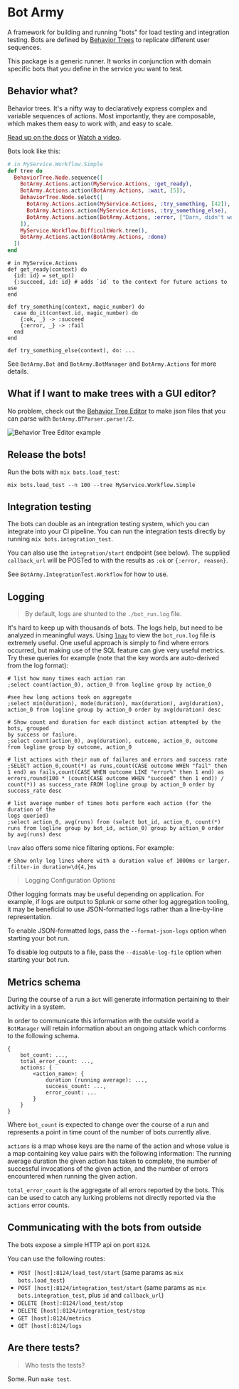 # Bot Army

A framework for building and running "bots" for load testing and integration testing.
Bots are defined by [Behavior
Trees](https://hexdocs.pm/behavior_tree/BehaviorTree.html) to replicate different
user sequences.

This package is a generic runner.  It works in conjunction with domain specific bots
that you define in the service you want to test.

## Behavior what?

Behavior trees.  It's a nifty way to declaratively express complex and variable
sequences of actions.  Most importantly, they are composable, which makes them easy
to work with, and easy to scale.

[Read up on the docs](https://hexdocs.pm/behavior_tree/BehaviorTree.html) or [Watch a
video](https://www.youtube.com/watch?v=3sLYzxuKGXI).


Bots look like this:

```elixir
# in MyService.Workflow.Simple
def tree do
  BehaviorTree.Node.sequence([
    BotArmy.Actions.action(MyService.Actions, :get_ready),
    BotArmy.Actions.action(BotArmy.Actions, :wait, [5]),
    BehaviorTree.Node.select([
      BotArmy.Actions.action(MyService.Actions, :try_something, [42]),
      BotArmy.Actions.action(MyService.Actions, :try_something_else),
      BotArmy.Actions.action(BotArmy.Actions, :error, ["Darn, didn't work!"])
    ]),
    MyService.Workflow.DifficultWork.tree(),
    BotArmy.Actions.action(BotArmy.Actions, :done)
  ])
end
```

```
# in MyService.Actions
def get_ready(context) do
  {id: id} = set_up()
  {:succeed, id: id} # adds `id` to the context for future actions to use
end

def try_something(context, magic_number) do
  case do_it(context.id, magic_number) do
    {:ok, _} -> :succeed
    {:error, _} -> :fail
  end
end

def try_something_else(context), do: ...
```

See `BotArmy.Bot` and `BotArmy.BotManager` and `BotArmy.Actions` for more details.


## What if I want to make trees with a GUI editor?

No problem, check out the [Behavior Tree
Editor](https://git.corp.adobe.com/BotTestingFramework/behavior_tree_editor) to make
json files that you can parse with `BotArmy.BTParser.parse!/2`.

![Behavior Tree Editor
example](https://git.corp.adobe.com/BotTestingFramework/behavior_tree_editor/blob/master/preview.png?raw=true)


## Release the bots!

Run the bots with `mix bots.load_test`:

    mix bots.load_test --n 100 --tree MyService.Workflow.Simple


## Integration testing

The bots can double as an integration testing system, which you can integrate into
your CI pipeline.   You can run the integration tests directly by running
`mix bots.integration_test`.

You can also use the `integration/start` endpoint (see below).  The supplied
`callback_url` will be POSTed to with the results as `:ok` or `{:error, reason}`.

See `BotArmy.IntegrationTest.Workflow` for how to use.



## Logging

> By default, logs are shunted to the `./bot_run.log` file.

It's hard to keep up with thousands of bots.  The logs help, but need to be analyzed
in meaningful ways.  Using [`lnav`](http://lnav.org) to view the `bot_run.log` file
is extremely useful.  One useful approach is simply to find where errors occurred,
but making use of the SQL feature can give very useful metrics.  Try these queries
for example (note that the key words are auto-derived from the log format):

    # list how many times each action ran
    ;select count(action_0), action_0 from logline group by action_0

    #see how long actions took on aggregate
    ;select min(duration), mode(duration), max(duration), avg(duration), action_0 from logline group by action_0 order by avg(duration) desc

    # Show count and duration for each distinct action attempted by the bots, grouped
    by success or failure.
    ;select count(action_0), avg(duration), outcome, action_0, outcome from logline group by outcome, action_0

    # list actions with their num of failures and errors and success rate
    ;SELECT action_0,count(*) as runs,count(CASE outcome WHEN "fail" then 1 end) as fails,count(CASE WHEN outcome LIKE "error%" then 1 end) as errors,round(100 * (count(CASE outcome WHEN "succeed" then 1 end)) / count(*)) as success_rate FROM logline group by action_0 order by success_rate desc

    # list average number of times bots perform each action (for the duration of the
    logs queried)
    ;select action_0, avg(runs) from (select bot_id, action_0, count(*) runs from logline group by bot_id, action_0) group by action_0 order by avg(runs) desc


`lnav` also offers some nice filtering options. For example:

    # Show only log lines where with a duration value of 1000ms or larger.
    :filter-in duration=\d{4,}ms

> Logging Configuration Options

Other logging formats may be useful depending on application.  For example, if logs are output to Splunk or some other log aggregation tooling, it may be beneficial to use JSON-formatted logs rather than a line-by-line representation.

To enable JSON-formatted logs, pass the `--format-json-logs` option when starting your bot run.

To disable log outputs to a file, pass the `--disable-log-file` option when starting your bot run.

## Metrics schema

During the course of a run a `Bot` will generate information pertaining to their
activity in a system.

In order to communicate this information with the outside world a `BotManager` will
retain information about an ongoing attack which conforms to the following schema.

```
{
    bot_count: ...,
    total_error_count: ...,
    actions: {
        <action_name>: {
            duration (running average): ...,
            success_count: ...,
            error_count: ...
        }
    }
}
```

Where `bot_count` is expected to change over the course of a run and represents a
point in time count of the number of bots currently alive.

`actions` is a map whose keys are the name of the action and whose value is a map
containing key value pairs with the following information: The running average
duration the given action has taken to complete, the number of successful invocations
of the given action, and the number of errors encountered when running the given
action.

`total_error_count` is the aggregate of all errors reported by the bots. This can be
used to catch any lurking problems not directly reported via the `actions` error
counts.


## Communicating with the bots from outside

The bots expose a simple HTTP api on port `8124`.

You can use the following routes:

- `POST [host]:8124/load_test/start` (same params as `mix bots.load_test`)
- `POST [host]:8124/integration_test/start` (same params as `mix bots.integration_test`,
  plus `id` and `callback_url`)
- `DELETE [host]:8124/load_test/stop`
- `DELETE [host]:8124/integration_test/stop`
- `GET [host]:8124/metrics`
- `GET [host]:8124/logs`

## Are there tests?

> Who tests the tests?

Some.  Run `make test`.

